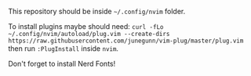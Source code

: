 This repository should be inside `~/.config/nvim` folder.

To install plugins maybe should need: `curl -fLo ~/.config/nvim/autoload/plug.vim --create-dirs https://raw.githubusercontent.com/junegunn/vim-plug/master/plug.vim` then run `:PlugInstall` inside `nvim`.

Don't forget to install Nerd Fonts!
